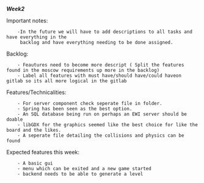 ***Week2***

 Important notes:
        
        -In the future we will have to add descriptions to all tasks and have everything in the
         backlog and have everything needing to be done assigned.
        
 
 Backlog: 
 
        - Feautures need to become more descript ( Split the features found in the moscow requirements up more in the backlog)
        - Label all features with must have/should have/could haveon gitlab so its all more logical in the gitlab
         
    
  Features/Technicalities:
  
        - For server component check seperate file in folder.
        - Spring has been seen as the best option.
        - An SQL database being run on perhaps an EWI server should be doable
        - libGDX for the graphics seemed like the best choice for like the board and the likes.
        - A seperate file detailing the collisions and physics can be found
        
  
  Expected features this week:
  
        - A basic gui
        - menu which can be exited and a new game started
        - backend needs to be able to generate a level
         